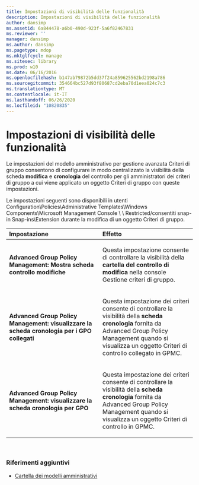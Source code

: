 ```yaml
---
title: Impostazioni di visibilità delle funzionalità
description: Impostazioni di visibilità delle funzionalità
author: dansimp
ms.assetid: 6a844478-a6b0-490d-923f-5a6f82467831
ms.reviewer: ''
manager: dansimp
ms.author: dansimp
ms.pagetype: mdop
ms.mktglfcycl: manage
ms.sitesec: library
ms.prod: w10
ms.date: 06/16/2016
ms.openlocfilehash: b147ab79872b5dd37f24a859625562bd2198a786
ms.sourcegitcommit: 354664bc527d93f80687cd2eba70d1eea024c7c3
ms.translationtype: MT
ms.contentlocale: it-IT
ms.lasthandoff: 06/26/2020
ms.locfileid: "10820835"
---
```

# Impostazioni di visibilità delle funzionalità


Le impostazioni del modello amministrativo per gestione avanzata Criteri di gruppo consentono di configurare in modo centralizzato la visibilità della scheda **modifica** e **cronologia** del controllo per gli amministratori dei criteri di gruppo a cui viene applicato un oggetto Criteri di gruppo con queste impostazioni.

Le impostazioni seguenti sono disponibili in utenti Configuration\\Policies\\Administrative Templates\\Windows Components\\Microsoft Management Console \ \ Restricted/consentiti snap-in Snap-ins\\Extension durante la modifica di un oggetto Criteri di gruppo.

<table>
<colgroup>
<col width="50%" />
<col width="50%" />
</colgroup>
<thead>
<tr class="header">
<th align="left">Impostazione</th>
<th align="left">Effetto</th>
</tr>
</thead>
<tbody>
<tr class="odd">
<td align="left"><p><strong>Advanced Group Policy Management: Mostra scheda controllo modifiche</strong></p></td>
<td align="left"><p>Questa impostazione consente di controllare la visibilità della <strong> cartella del controllo di modifica </strong> nella console Gestione criteri di gruppo.</p></td>
</tr>
<tr class="even">
<td align="left"><p><strong>Advanced Group Policy Management: visualizzare la scheda cronologia per i GPO collegati</strong></p></td>
<td align="left"><p>Questa impostazione dei criteri consente di controllare la visibilità della <strong> scheda cronologia </strong> fornita da Advanced Group Policy Management quando si visualizza un oggetto Criteri di controllo collegato in GPMC.</p></td>
</tr>
<tr class="odd">
<td align="left"><p><strong>Advanced Group Policy Management: visualizzare la scheda cronologia per GPO</strong></p></td>
<td align="left"><p>Questa impostazione dei criteri consente di controllare la visibilità della <strong> scheda cronologia </strong> fornita da Advanced Group Policy Management quando si visualizza un oggetto Criteri di controllo in GPMC.</p></td>
</tr>
</tbody>
</table>

 

### Riferimenti aggiuntivi

-   [Cartella dei modelli amministrativi](administrative-templates-folder-agpm30ops.md)

 

 





